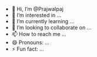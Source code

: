 - 👋 Hi, I’m @Prajwalpaj
- 👀 I’m interested in ...
- 🌱 I’m currently learning ...
- 💞️ I’m looking to collaborate on ...
- 📫 How to reach me ...
- 😄 Pronouns: ...
- ⚡ Fun fact: ...

<!---
Prajwalpaj/Prajwalpaj is a ✨ special ✨ repository because its `README.md` (this file) appears on your GitHub profile.
You can click the Preview link to take a look at your changes.
--->
